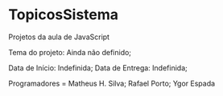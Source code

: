 # TopicosSistema
Projetos da aula de JavaScript

Tema do projeto: Ainda não definido;

Data de Início: Indefinida;
Data de Entrega: Indefinida;

Programadores =
Matheus H. Silva;
Rafael Porto;
Ygor Espada
